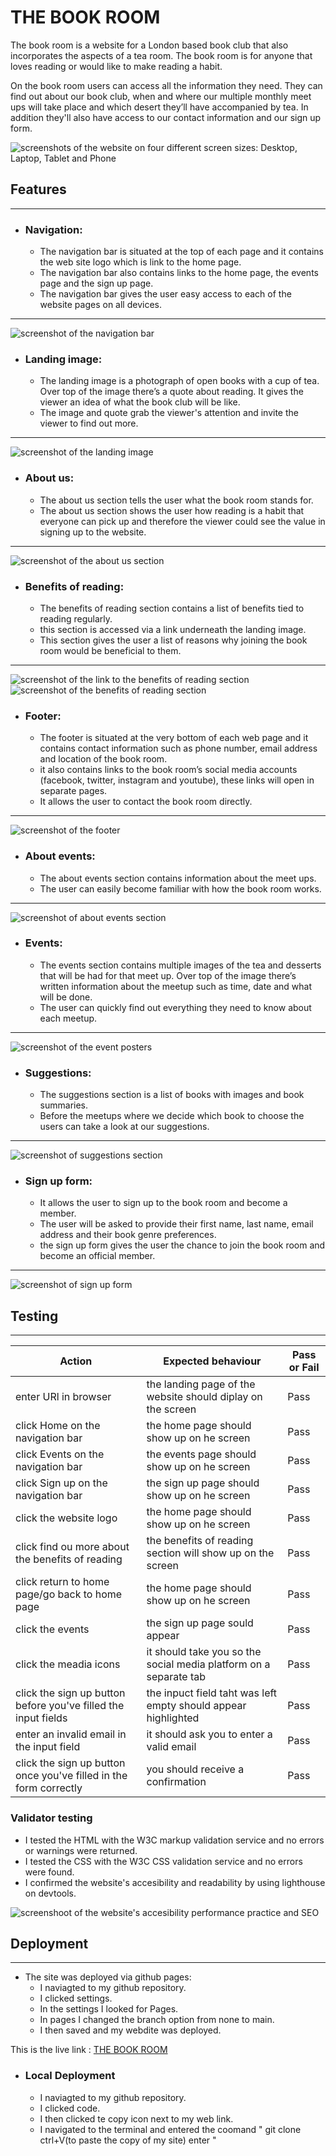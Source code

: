 # THE BOOK ROOM

The book room is a website for a London based book club that also incorporates the aspects of a tea room. The book room is for anyone that loves reading or would like to make reading a habit.

On the book room  users can access all the information they need. They can find out about our book club, when and where our multiple monthly meet ups will take place  and which desert they’ll have accompanied by tea. In addition they'll also have access to our contact information and our sign up form.

![screenshots of the website on four different screen sizes: Desktop, Laptop, Tablet and Phone](assets/images/Screenshot%20(6).png)

## Features
***
- ### Navigation:
    - The navigation bar is situated at the top of each page and it contains the web site logo which is link to the home page.
    - The navigation bar also contains links to the home page, the events page and the sign up page.
    - The navigation bar gives the user easy access to each of the website pages on all devices.
***
![screenshot of the navigation bar](assets/images/Screenshot%20(12).png)

- ### Landing image:
    - The landing image is a photograph of open books with a cup of tea. Over top of the image there’s a quote about reading. It gives the viewer an idea of what the book club will be like.
    - The image and quote grab the viewer's attention and invite the viewer to find out more. 
***
![screenshot of the landing image](assets/images/Screenshot%20(15).png)

- ### About us:
    - The about us section tells the user what the book room stands for. 
    - The about us section  shows the user how reading is a habit that everyone can pick up and therefore the viewer could see the value in signing up to the website.
***
![screenshot of the about us section](assets/images/Screenshot%20(13).png)

- ### Benefits of reading:
    - The benefits of reading section contains a list of benefits tied to reading regularly.
    - this section is accessed via a link underneath the landing image.
    - This section gives the user a list of reasons why joining the book room would be beneficial to them.
***
![screenshot of the link to the benefits of reading section ](assets/images/Screenshot%20(14).png)
![screenshot of the benefits of reading section](assets/images/Screenshot%20(18).png)


- ### Footer:
    - The footer is situated at the very bottom  of each web page and it contains contact information such as phone number, email address and location of the book room.
    - it also contains links to the book room’s social media accounts (facebook, twitter, instagram and youtube), these links will open in separate pages.
    - It allows the user to contact the book room directly.
***
![screenshot of the footer](assets/images/Screenshot%20(17).png)

- ### About events:
    - The about events section contains information about the meet ups.
    - The user can easily become familiar with how the book room works.
***
![screenshot of about events section](assets/images/Screenshot%20(16).png)

- ### Events:
    - The events section contains multiple images of the tea and desserts that will be had for that meet up. Over top of the image there’s written information about the meetup such as time, date and what will be done.
    - The user can quickly find out everything they need to know about each meetup.
***
![screenshot of the event posters](assets/images/Screenshot%20(19).png)

- ### Suggestions:
    - The suggestions section is a list of books with images and book summaries.
    - Before the meetups where we decide which book to choose the users can take a look at our suggestions.
***
![screenshot of suggestions section](assets/images/Screenshot%20(20).png)

- ### Sign up form:
    - It allows the user to sign up to the book room and become a member.
    - The user will be asked to provide their first name, last name, email address and their book genre preferences.
    - the sign up form gives the user the chance to join the book room and become an official member.
***
![screenshot of sign up form](assets/images/Screenshot%20(21).png)

## Testing
***
| Action | Expected behaviour | Pass or Fail |
|---|---|---|
| enter URl in browser | the landing page of the website should diplay on the screen | Pass |
| click Home on the navigation bar | the home page should show up on he screen | Pass |
| click Events on the navigation bar | the events page should show up on he screen | Pass |
| click Sign up on the navigation bar | the sign up page should show up on he screen | Pass |
| click the website logo | the home page should show up on he screen | Pass|
| click find ou more about the benefits of reading | the benefits of reading section will show up on the screen | Pass |
| click return to home page/go back to home page | the home page should show up on he screen | Pass |
| click the events | the sign up page sould appear | Pass |
| click the meadia icons | it should take you so the social media platform on a separate tab | Pass |
| click the sign up button before you've filled the input fields | the inpuct field taht was left empty should appear highlighted | Pass|
| enter an invalid email in the input field | it should ask you to enter a valid email | Pass |
| click the sign up button once you've filled in the form correctly | you should receive a confirmation | Pass |

### Validator testing
- I tested the  HTML with the W3C markup validation service and no errors or warnings were returned.
- I tested the CSS with the W3C CSS validation service and no errors were found.
- I confirmed the website's accesibility and readability by using lighthouse on devtools.

![screenshoot of the website's accesibility performance practice and SEO](assets/images/Screenshot%20(22).png)

## Deployment
***
- The site was deployed via github pages:
    - I naviagted to my github repository.
    - I clicked settings.
    - In the settings I looked for Pages.
    - In pages I changed the branch option from none to main.
    - I then saved and my webdite was deployed.

This is the live link : [THE BOOK ROOM](https://isabellaobrien.github.io/the-book-room/)

- ### Local Deployment
    - I naviagted to my github repository.
    - I clicked code.
    - I then clicked te copy icon next to my web link.
    - I navigated to the terminal and entered the coomand " git clone ctrl+V(to paste the copy of my site) enter "






